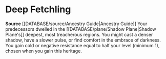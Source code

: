 ﻿---
id: '121'
name: Deep Fetchling
rarity: Common
source: '[[DATABASE/source/Ancestry Guide|Ancestry Guide]]'
type: Heritage

---
# Deep Fetchling

**Source** [[DATABASE/source/Ancestry Guide|Ancestry Guide]] 
Your predecessors dwelled in the [[DATABASE/plane/Shadow Plane|Shadow Plane's]] deepest, most treacherous regions. You might cast a denser shadow, have a slower pulse, or find comfort in the embrace of darkness. You gain cold or negative resistance equal to half your level (minimum 1), chosen when you gain this heritage.